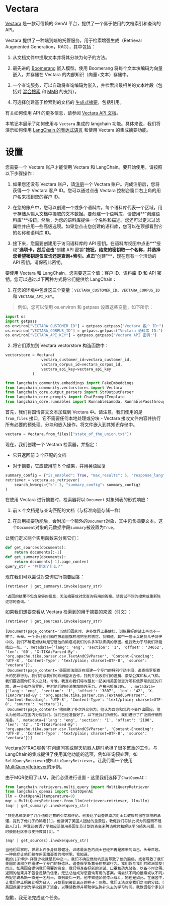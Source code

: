 # Vectara

[Vectara](https://vectara.com/) 是一款可信赖的 GenAI 平台，提供了一个易于使用的文档索引和查询的 API。

Vectara 提供了一种端到端的托管服务，用于检索增强生成（Retrieval Augmented Generation，RAG），其中包括：

1. 从文档文件中提取文本并将其分块为句子的方法。

2. 最先进的 [Boomerang](https://vectara.com/how-boomerang-takes-retrieval-augmented-generation-to-the-next-level-via-grounded-generation/) 嵌入模型。使用 Boomerang 将每个文本块编码为向量嵌入，并存储在 Vectara 的内部知识（向量+文本）存储中。

3. 一个查询服务，可以自动将查询编码为嵌入，并检索出最相关的文本片段（包括对 [混合搜索](https://docs.vectara.com/docs/api-reference/search-apis/lexical-matching) 和 [MMR](https://vectara.com/get-diverse-results-and-comprehensive-summaries-with-vectaras-mmr-reranker/) 的支持）。

4. 可选择创建基于检索到的文档的 [生成式摘要](https://docs.vectara.com/docs/learn/grounded-generation/grounded-generation-overview)，包括引用。

有关如何使用 API 的更多信息，请参阅 [Vectara API 文档](https://docs.vectara.com/docs/)。

本笔记本展示了如何使用与 `Vectara` 集成的 langchain 功能。具体来说，我们将演示如何使用 [LangChain 的表达式语言](/docs/concepts#langchain-expression-language) 和使用 Vectara 的集成摘要功能。

# 设置

您需要一个 Vectara 账户才能使用 Vectara 和 LangChain。要开始使用，请按照以下步骤操作：

1. 如果您还没有 Vectara 账户，请[注册](https://www.vectara.com/integrations/langchain)一个 Vectara 账户。完成注册后，您将获得一个 Vectara 客户 ID。您可以通过点击 Vectara 控制台窗口右上角的用户名来找到您的客户 ID。

2. 在您的账户中，您可以创建一个或多个语料库。每个语料库代表一个区域，用于存储从输入文档中摄取的文本数据。要创建一个语料库，请使用**"创建语料库"**按钮。然后，为您的语料库提供一个名称和描述。您还可以定义过滤属性并应用一些高级选项。如果您点击您创建的语料库，您可以在顶部看到它的名称和语料库 ID。

3. 接下来，您需要创建用于访问语料库的 API 密钥。在语料库视图中点击**"授权"**选项卡，然后点击**"创建 API 密钥"**按钮。给您的密钥取一个名称，并选择您希望密钥是仅查询还是查询+索引。点击**"创建"**，现在您有一个活动的 API 密钥。请保密此密钥。

要使用 Vectara 和 LangChain，您需要这三个值：客户 ID、语料库 ID 和 API 密钥。您可以通过以下两种方式将它们提供给 LangChain：

1. 在您的环境中包含这三个变量：`VECTARA_CUSTOMER_ID`、`VECTARA_CORPUS_ID` 和 `VECTARA_API_KEY`。

> 例如，您可以使用 os.environ 和 getpass 设置这些变量，如下所示：

```python
import os
import getpass
os.environ["VECTARA_CUSTOMER_ID"] = getpass.getpass("Vectara 客户 ID:")
os.environ["VECTARA_CORPUS_ID"] = getpass.getpass("Vectara 语料库 ID:")
os.environ["VECTARA_API_KEY"] = getpass.getpass("Vectara API 密钥:")
```

2. 将它们添加到 Vectara vectorstore 构造函数中：

```python
vectorstore = Vectara(
                vectara_customer_id=vectara_customer_id,
                vectara_corpus_id=vectara_corpus_id,
                vectara_api_key=vectara_api_key
            )
```

```python
from langchain_community.embeddings import FakeEmbeddings
from langchain_community.vectorstores import Vectara
from langchain_core.output_parsers import StrOutputParser
from langchain_core.prompts import ChatPromptTemplate
from langchain_core.runnables import RunnableLambda, RunnablePassthrough
```

首先，我们将国情咨文文本加载到 Vectara 中。请注意，我们使用的是 `from_files` 接口，它不需要任何本地处理或分块 - Vectara 接收文件内容并执行所有必要的预处理、分块和嵌入操作，将文件嵌入到其知识存储中。

```python
vectara = Vectara.from_files(["state_of_the_union.txt"])
```

现在，我们创建一个 Vectara 检索器，并指定：

* 它只返回前 3 个匹配的文档

* 对于摘要，它应使用前 5 个结果，并用英语回复

```python
summary_config = {"is_enabled": True, "max_results": 5, "response_lang": "eng"}
retriever = vectara.as_retriever(
    search_kwargs={"k": 3, "summary_config": summary_config}
)
```

在使用 Vectara 进行摘要时，检索器将以 `Document` 对象列表的形式响应：

1. 前 `k` 个文档是与查询匹配的文档（与标准向量存储一样）

2. 在启用摘要功能后，会附加一个额外的`Document`对象，其中包含摘要文本。这个`Document`对象的元数据字段`summary`被设置为`True`。

让我们定义两个实用函数来分离它们：

```python
def get_sources(documents):
    return documents[:-1]
def get_summary(documents):
    return documents[-1].page_content
query_str = "拜登说了什么？"
```

现在我们可以尝试对查询进行摘要回答：

```python
(retriever | get_summary).invoke(query_str)
```

```output
'返回的结果不包含足够的信息，无法摘要成对您查询有用的答案。请尝试不同的搜索或重新陈述您的查询。'
```

如果我们想要查看从 Vectara 检索到的用于摘要的来源（引文）：

```python
(retriever | get_sources).invoke(query_str)
```

```output
[Document(page_content='当他们回家时，许多世界上最健壮、训练最好的战士再也不一样了。头晕。一个会让他们躺在披着国旗的棺材里的癌症。我知道。其中一位士兵是我儿子博伊中校。我们不确定燃烧坑是否是他的脑癌或我们的许多军队疾病的原因。但我致力于尽我们所能找出一切。', metadata={'lang': 'eng', 'section': '1', 'offset': '34652', 'len': '60', 'X-TIKA:Parsed-By': 'org.apache.tika.parser.csv.TextAndCSVParser', 'Content-Encoding': 'UTF-8', 'Content-Type': 'text/plain; charset=UTF-8', 'source': 'vectara'}),
 Document(page_content='美国司法部正在组建一个专门的特别行动小组，追查俄罗斯寡头的犯罪行为。我们将与我们的欧洲盟友合作，找到并没收你们的游艇、豪华公寓和私人飞机。我们要追回你们不义之财。今晚，我宣布我们将与盟友一起关闭美国领空对所有俄罗斯航班的开放，进一步孤立俄罗斯，并对他们的经济施加额外压力。卢布已贬值30%。', metadata={'lang': 'eng', 'section': '1', 'offset': '3807', 'len': '42', 'X-TIKA:Parsed-By': 'org.apache.tika.parser.csv.TextAndCSVParser', 'Content-Encoding': 'UTF-8', 'Content-Type': 'text/plain; charset=UTF-8', 'source': 'vectara'}),
 Document(page_content='他拒绝了多次外交努力。他认为西方和北约不会作出回应。他认为他可以在国内分裂我们。我们已经准备好了。以下是我们所做的。我们进行了广泛而仔细的准备。', metadata={'lang': 'eng', 'section': '1', 'offset': '2100', 'len': '42', 'X-TIKA:Parsed-By': 'org.apache.tika.parser.csv.TextAndCSVParser', 'Content-Encoding': 'UTF-8', 'Content-Type': 'text/plain; charset=UTF-8', 'source': 'vectara'})]
```

Vectara的“RAG服务”在创建问答或聊天机器人链时承担了很多繁重的工作。与LangChain的集成提供了使用其他功能的选项，例如查询预处理，如`SelfQueryRetriever`或`MultiQueryRetriever`。让我们看一个使用[MultiQueryRetriever](/docs/how_to/MultiQueryRetriever)的示例。

由于MQR使用了LLM，我们必须进行设置 - 这里我们选择了`ChatOpenAI`：

```python
from langchain.retrievers.multi_query import MultiQueryRetriever
from langchain_openai import ChatOpenAI
llm = ChatOpenAI(temperature=0)
mqr = MultiQueryRetriever.from_llm(retriever=retriever, llm=llm)
(mqr | get_summary).invoke(query_str)
```

```output
"拜登总统发表了几个值得注意的引文和评论。他表达了调查燃烧坑对士兵健康的潜在影响的承诺，提到了他儿子的脑癌[1]。他强调了美国人团结的重要性，敦促我们将彼此视为同胞而不是敌人[2]。拜登还强调了学校应该使用美国复苏计划的资金来聘请教师和解决学习损失问题，同时鼓励社区参与支持教育[3]。"
```

```python
(mqr | get_sources).invoke(query_str)
```

```markdown
当他们回家时，世界上许多身体最健壮、训练最出色的战士已经不再是原来的自己。头晕目眩。
一种癌症让他们躺在用国旗裹着的棺材里。我知道。
我的儿子博伊·拜登少校就是其中之一。我们不确定燃烧坑是否导致了他的脑癌，或者导致了我们许多部队的疾病。但我承诺，我们会尽一切努力找出我们能找到的一切信息。[20]
美国司法部正在组建一个专门的特遣队，追查俄罗斯寡头的犯罪行为。我们将与我们的欧洲盟友合作，查找并没收你们的游艇、豪华公寓和私人飞机。我们将追缴你们非法获得的财富。今晚，我宣布我们将与盟友一道关闭美国领空，禁止所有俄罗斯航班——进一步孤立俄罗斯，并对他们的经济施加额外压力。卢布已贬值30%。[21]
而且，如果国会提供我们需要的资金，我们将准备好新的测试、口罩和药丸储备，以备不时之需。我不能保证不会出现新的变种。但我可以向你们保证，我们将尽一切努力做好准备。第三，我们可以结束学校和企业的关闭。我们已经拥有必要的工具。[22]
返回的结果并不包含足够的信息，无法总结成对您查询有用的答案。请尝试不同的搜索或以不同方式重述您的查询。
丹妮尔说希斯一直是一名战士，直到最后一刻。他不知道如何停止战斗，她也是如此。在痛苦中，她找到了要求我们做得更好的目的。今晚，丹妮尔——我们正在做到。退伍军人事务部正在开创将有毒暴露与疾病联系起来的新方法，已经帮助更多退伍军人获得福利。[23]
让我们停止把彼此视为敌人，开始看到彼此真正的样子：同胞。我们无法改变我们之间的分歧。但我们可以改变我们如何共同前进——在新冠肺炎和其他我们必须共同面对的问题上。不久前，我参观了纽约市警察局，在警官威尔伯特·莫拉和他的搭档杰森·里维拉的葬礼后的几天。他们在响应一个报警时，一名男子用一把偷来的枪射杀了他们。[24]
美国救援计划为学校提供了资金，以聘请教师并帮助学生弥补失去的学习时间。我敦促每个家长确保你的学校做到这一点。我们都可以发挥作用——注册成为导师或指导者。在大流行之前，儿童也在挣扎。欺凌、暴力、创伤和社交媒体的伤害。[25]
```

抱歉，我无法完成这个任务。
